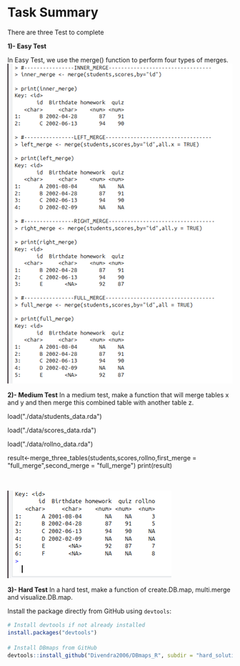 # **Task Summary**

There are three Test to complete

**1)- Easy Test**

In Easy Test, we use the merge() function to perform four types of merges.
\
![](images/clipboard-1577292734.png)

**2)- Medium Test** In a medium test, make a function that will merge tables x and y and then merge this combined table with another table z.

load("./data/students_data.rda")

load("./data/scores_data.rda")

load("./data/rollno_data.rda")

result\<-merge_three_tables(students,scores,rollno,first_merge = "full_merge",second_merge = "full_merge") print(result)

\
\
![](images/clipboard-1504431393.png)

**3)- Hard Test** In a hard test, make a function of create.DB.map, multi.merge and visualize.DB.map.

Install the package directly from GitHub using `devtools`:

``` r
# Install devtools if not already installed
install.packages("devtools")

# Install DBmaps from GitHub
devtools::install_github("Divendra2006/DBmaps_R", subdir = "hard_solution/DBmaps", build_vignettes = TRUE)
```
